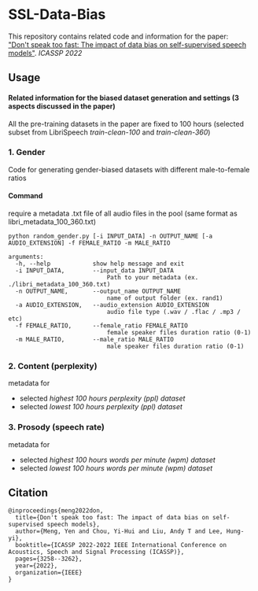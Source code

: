 # SSL-Data-Bias

This repository contains related code and information for the paper: <br>
["Don't speak too fast: The impact of data bias on self-supervised speech models"](https://arxiv.org/abs/2110.07957). *ICASSP 2022*

## Usage
#### Related information for the biased dataset generation and settings (3 aspects discussed in the paper) <be>

All the pre-training datasets in the paper are fixed to 100 hours (selected subset from LibriSpeech *train-clean-100* and *train-clean-360*)


### 1. Gender
Code for generating gender-biased datasets with different male-to-female ratios

#### Command
require a metadata .txt file of all audio files in the pool (same format as libri_metadata_100_360.txt)
```
python random_gender.py [-i INPUT_DATA] -n OUTPUT_NAME [-a AUDIO_EXTENSION] -f FEMALE_RATIO -m MALE_RATIO
```
```
arguments:
  -h, --help            show help message and exit
  -i INPUT_DATA,        --input_data INPUT_DATA
                            Path to your metadata (ex. ./libri_metadata_100_360.txt)
  -n OUTPUT_NAME,       --output_name OUTPUT_NAME 
                            name of output folder (ex. rand1)
  -a AUDIO_EXTENSION,   --audio_extension AUDIO_EXTENSION
                            audio file type (.wav / .flac / .mp3 / etc)
  -f FEMALE_RATIO,      --female_ratio FEMALE_RATIO
                            female speaker files duration ratio (0-1)
  -m MALE_RATIO,        --male_ratio MALE_RATIO
                            male speaker files duration ratio (0-1)
```

### 2. Content (perplexity)
metadata for 
* selected *highest 100 hours perplexity (ppl) dataset*
* selected *lowest 100 hours perplexity (ppl) dataset*

### 3. Prosody (speech rate)
metadata for 
* selected *highest 100 hours words per minute (wpm) dataset*
* selected *lowest 100 hours words per minute (wpm) dataset*

## Citation

```
@inproceedings{meng2022don,
  title={Don't speak too fast: The impact of data bias on self-supervised speech models},
  author={Meng, Yen and Chou, Yi-Hui and Liu, Andy T and Lee, Hung-yi},
  booktitle={ICASSP 2022-2022 IEEE International Conference on Acoustics, Speech and Signal Processing (ICASSP)},
  pages={3258--3262},
  year={2022},
  organization={IEEE}
}
```
